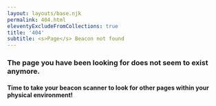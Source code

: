 ```yaml
---
layout: layouts/base.njk
permalink: 404.html
eleventyExcludeFromCollections: true
title: '404'
subtitle: <s>Page</s> Beacon not found
---
```


### The page you have been looking for does not seem to exist anymore.
#### Time to take your beacon scanner to look for other pages within your physical environment!